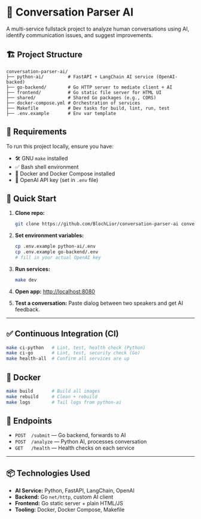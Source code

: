 # 🧠 Conversation Parser AI

A multi-service fullstack project to analyze human conversations using AI, identify communication issues, and suggest improvements.

## 🏗️ Project Structure

```
conversation-parser-ai/
├── python-ai/         # FastAPI + LangChain AI service (OpenAI-backed)
├── go-backend/        # Go HTTP server to mediate client + AI
├── frontend/          # Go static file server for HTML UI
├── shared/            # Shared Go packages (e.g., CORS)
├── docker-compose.yml # Orchestration of services
├── Makefile           # Dev tasks for build, lint, run, test
├── .env.example       # Env var template
```

## 🔧 Requirements

To run this project locally, ensure you have:
- 🛠️ GNU `make` installed
- ✅ Bash shell environment
- 🐳 Docker and Docker Compose installed
- 🔑 OpenAI API key (set in `.env` file)

## 🚀 Quick Start

1. **Clone repo:**
   ```bash
   git clone https://github.com/BlochLior/conversation-parser-ai conversation-parser-ai
   ```

2. **Set environment variables:**
   ```bash
   cp .env.example python-ai/.env
   cp .env.example go-backend/.env
   # fill in your actual OpenAI key
   ```

3. **Run services:**
   ```bash
   make dev
   ```

4. **Open app:**
   [http://localhost:8080](http://localhost:8080)

5. **Test a conversation:**
   Paste dialog between two speakers and get AI feedback.

---

## ✅ Continuous Integration (CI)

```bash
make ci-python   # Lint, test, health check (Python)
make ci-go       # Lint, test, security check (Go)
make health-all  # Confirm all services are up
```

## 🐳 Docker

```bash
make build       # Build all images
make rebuild     # Clean + rebuild
make logs        # Tail logs from python-ai
```

## 🧠 Endpoints

- `POST  /submit` — Go backend, forwards to AI
- `POST  /analyze` — Python AI, processes conversation
- `GET   /health` — Health checks on each service

---

## 📦 Technologies Used

- **AI Service:** Python, FastAPI, LangChain, OpenAI
- **Backend:** Go `net/http`, custom AI client
- **Frontend:** Go static server + plain HTML/JS
- **Tooling:** Docker, Docker Compose, Makefile

